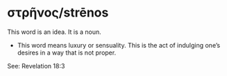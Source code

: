 # στρῆνος/strēnos
This word is an idea. It is a noun.

* This word means luxury or sensuality. This is the act of indulging one’s desires in a way that is not proper.

See: Revelation 18:3
